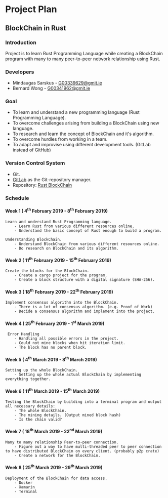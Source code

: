 # Project Plan
 
## BlockChain in Rust

### Introduction

 Project is to learn Rust Programming Language while creating a BlockChain 
 program with many to many peer-to-peer network relationship using Rust.

### Developers
- Mindaugas Sarskus - G00339629@gmit.ie
- Bernard Wong - G00341962@gmit.ie

### Goal

- To learn and understand a new programming language (Rust Programming Language).
- To overcome challenges arising from building a BlockChain using new language.
- To research and learn the concept of BlockChain and it's algorithm.
- To overcome hurdles from working in a team.
- To adapt and improvise using different development tools. (GitLab instead of GitHub)

### Version Control System

- Git.
- [GitLab](https://gitlab.com/) as the Git-repository manager.
- Repository: [Rust BlockChain](https://gitlab.com/My-/year3_project)

### Schedule
#### Week 1 ( 4<sup>th</sup> February 2019 - 8<sup>th</sup> February 2019)
    Learn and understand Rust Programming language.
        - Learn Rust from various different resources online.
        - Understand the basic concept of Rust enough to build a program.
        
    Understanding BlockChain.
        - Understand BlockChain from various different resources online.
        - Do research on BlockChain and its algorithm.
#### Week 2 ( 11<sup>th</sup> February 2019 - 15<sup>th</sup> February 2019)
    Create the blocks for the BlockChain.
        - Create a cargo project for the program.
        - Create a block structure with a digital signature (SHA-256).
#### Week 3 ( 18<sup>th</sup> February 2019 - 22<sup>th</sup> February 2019)
    Implement consensus algorithm into the BlockChain.
        - There is a lot of consensus algorithm. (e.g. Proof of Work)
        - Decide a consensus algorithm and implement into the project.
#### Week 4 ( 25<sup>th</sup> February 2019 - 1<sup>st</sup> March 2019)
     Error Handling
        - Handling all possible errors in the project.
        - Could not mine blocks when hit iteration limit.
        - The block has no parent block.
#### Week 5 ( 4<sup>th</sup> March 2019 - 8<sup>th</sup> March 2019)
    Setting up the whole BlockChain.
        - Setting up the whole actual BlockChain by implementing everything together.
#### Week 6 ( 11<sup>th</sup> March 2019 - 15<sup>th</sup> March 2019)
    Testing the BlockChain by building into a terminal program and output all necessary details:
        - The whole BlockChain.
        - The mining details. (Output mined block hash)
        - Is the chain valid?
#### Week 7 ( 18<sup>th</sup> March 2019 - 22<sup>nd</sup> March 2019)
    Many to many relationship Peer-to-peer connection.
        - Figure out a way to have multi-threaded peer to peer connection to have distributed BlockChain on every client. (probably p2p crate)
        - Create a network for the BlockChain.
#### Week 8 ( 25<sup>th</sup> March 2019 - 29<sup>th</sup> March 2019)
    Deployment of the BlockChain for data access.
        - Docker
        - Xamarin
        - Terminal